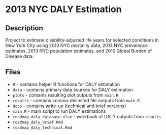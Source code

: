 # 2013 NYC DALY Estimation

## Description

Project to estimate disability-adjusted life years for selected conditions in New York City using 2013 NYC mortality data, 2013 NYC prevalence estimates, 2013 NYC population estimates, and 2010 Global Burden of Disease data.

## Files

* `R` - contains helper R functions for DALY estimation
* `data` - contains primary data sources for DALY estimation
* `plots` - contains resulting plot outputs from `main.R`
* `results` - contains comma-delimited file outputs from `main.R`
* `docs` - contains write-up (technical and brief versions)
* `main.R` - main script to run DALY estimations
* `roadmap_daly_database.xlsx` - workbook of DALY outputs from `results`
* `roadmap_daly_brief.Rmd`
* `roadmap_daly_technical.Rmd`